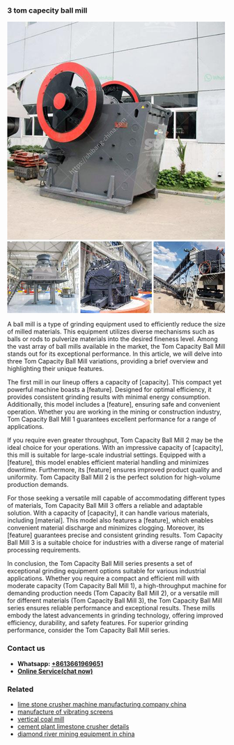 <h3>3 tom capecity ball mill</h3><img src='1702952834.jpg' alt=''><p>A ball mill is a type of grinding equipment used to efficiently reduce the size of milled materials. This equipment utilizes diverse mechanisms such as balls or rods to pulverize materials into the desired fineness level. Among the vast array of ball mills available in the market, the Tom Capacity Ball Mill stands out for its exceptional performance. In this article, we will delve into three Tom Capacity Ball Mill variations, providing a brief overview and highlighting their unique features.</p><p>The first mill in our lineup offers a capacity of [capacity]. This compact yet powerful machine boasts a [feature]. Designed for optimal efficiency, it provides consistent grinding results with minimal energy consumption. Additionally, this model includes a [feature], ensuring safe and convenient operation. Whether you are working in the mining or construction industry, Tom Capacity Ball Mill 1 guarantees excellent performance for a range of applications.</p><p>If you require even greater throughput, Tom Capacity Ball Mill 2 may be the ideal choice for your operations. With an impressive capacity of [capacity], this mill is suitable for large-scale industrial settings. Equipped with a [feature], this model enables efficient material handling and minimizes downtime. Furthermore, its [feature] ensures improved product quality and uniformity. Tom Capacity Ball Mill 2 is the perfect solution for high-volume production demands.</p><p>For those seeking a versatile mill capable of accommodating different types of materials, Tom Capacity Ball Mill 3 offers a reliable and adaptable solution. With a capacity of [capacity], it can handle various materials, including [material]. This model also features a [feature], which enables convenient material discharge and minimizes clogging. Moreover, its [feature] guarantees precise and consistent grinding results. Tom Capacity Ball Mill 3 is a suitable choice for industries with a diverse range of material processing requirements.</p><p>In conclusion, the Tom Capacity Ball Mill series presents a set of exceptional grinding equipment options suitable for various industrial applications. Whether you require a compact and efficient mill with moderate capacity (Tom Capacity Ball Mill 1), a high-throughput machine for demanding production needs (Tom Capacity Ball Mill 2), or a versatile mill for different materials (Tom Capacity Ball Mill 3), the Tom Capacity Ball Mill series ensures reliable performance and exceptional results. These mills embody the latest advancements in grinding technology, offering improved efficiency, durability, and safety features. For superior grinding performance, consider the Tom Capacity Ball Mill series.</p><h3>Contact us</h3><ul><li><strong>Whatsapp:&nbsp;<a href="https://wa.me/8613661969651">+8613661969651</a></strong></li><li><a href="https://swt.shibang-china.com/?git&amp;zhl&amp;3 tom capecity ball mill"><strong>Online Service(chat now)</strong></a></li></ul><h3>Related</h3><ul><li><a href='lime stone crusher machine manufacturing company china.md'>lime stone crusher machine manufacturing company china</a></li><li><a href='manufacture of vibrating screens.md'>manufacture of vibrating screens</a></li><li><a href='vertical coal mill.md'>vertical coal mill</a></li><li><a href='cement plant limestone crusher details.md'>cement plant limestone crusher details</a></li><li><a href='diamond river mining equipment in china.md'>diamond river mining equipment in china</a></li></ul>